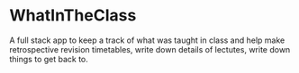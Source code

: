 # WhatInTheClass

A full stack app to keep a track of what was taught in class and help make retrospective revision timetables, write down details of lectutes, write down things to get back to.

